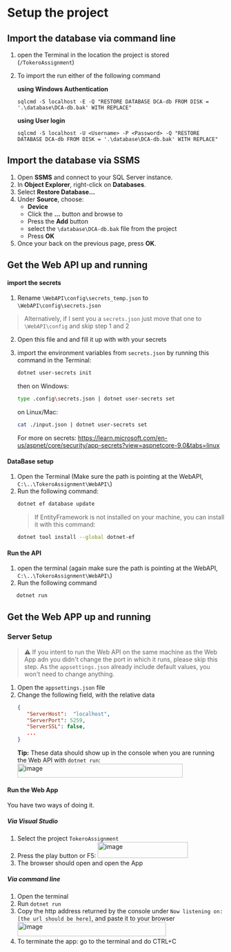 # Setup the project

## Import the database via command line
1. open the Terminal in the location the project is stored (`/TokeroAssignment`)
2. To import the run either of the following command
   
   **using Windows Authentication**

   `sqlcmd -S localhost -E -Q "RESTORE DATABASE DCA-db FROM DISK = '.\database\DCA-db.bak' WITH REPLACE"`

   **using User login**

   `sqlcmd -S localhost -U <Username> -P <Password> -Q "RESTORE DATABASE DCA-db FROM DISK = '.\database\DCA-db.bak' WITH REPLACE"`
   
## Import the database via SSMS
1. Open **SSMS** and connect to your SQL Server instance.
2. In **Object Explorer**, right-click on **Databases**.
3. Select **Restore Database...**
4. Under **Source**, choose:
   - **Device**
   - Click the **...** button and browse to
   - Press the **Add** button
   - select the `\database\DCA-db.bak` file from the project
   - Press **OK**
5. Once your back on the previous page, press **OK**.


## Get the Web API up and running

#### import the secrets
1. Rename `\WebAPI\config\secrets_temp.json` to `\WebAPI\config\secrets.json`
 > Alternatively, if I sent you a `secrets.json` just move that one to `\WebAPI\config` and skip step 1 and 2

2. Open this file and and fill it up with with your secrets
3. import the environment variables from  `secrets.json` by running this command in the Terminal:
   ```Bash
   dotnet user-secrets init
   ```
   then
   on Windows:
   ```Bash
   type .config\secrets.json | dotnet user-secrets set
   ```

   on Linux/Mac:
   ```Bash
   cat ./input.json | dotnet user-secrets set
   ```

   For more on secrets: https://learn.microsoft.com/en-us/aspnet/core/security/app-secrets?view=aspnetcore-9.0&tabs=linux

#### DataBase setup
1. Open the Terminal (Make sure the path is pointing at the WebAPI, `C:\..\TokeroAssignment\WebAPI\`)
2. Run the following command:
      ```Bash
      dotnet ef database update
      ```
      > If EntityFramework is not installed on your machine, you can install it with this command:
      ```Bash
      dotnet tool install --global dotnet-ef
      ```

#### Run the API
      
1. open the terminal (again make sure the path is pointing at the WebAPI, `C:\..\TokeroAssignment\WebAPI\`)
2. Run the following command
```Bash
   dotnet run   
```

## Get the Web APP up and running

### Server Setup
> ⚠️ If you intent to run the Web API on the same machine as the Web App adn you didn't change the port in which it runs, please skip this step. As the `appsettings.json` already include default values, you won't need to change anything.
1. Open the `appsettings.json` file
2. Change the following field, with the relative data
   ```Json
   {
      "ServerHost":  "localhost",
      "ServerPort": 5259,
      "ServerSSL": false,
      ...
   }
   ```
   **Tip:** These data should show up in the console when you are running the Web API with `dotnet run`:
   <img width="383" height="32" alt="image" src="https://github.com/user-attachments/assets/47e67787-f958-4c1a-9038-ef68987a5612" />

#### Run the Web App
You have two ways of doing it.

##### Via Visual Studio
1. Select the project `TokeroAssignment`
2. Press the play button or F5:
   <img width="209" height="37" alt="image" src="https://github.com/user-attachments/assets/37259c73-89fa-443b-8bdb-e0ecbf598a3f" />
3. The browser should open and open the App

##### Via command line
1. Open the terminal
2. Run `dotnet run`
3. Copy the http address returned by the console under `Now listening on: [the url should be here]`, and paste it to your browser
   <img width="344" height="33" alt="image" src="https://github.com/user-attachments/assets/26388474-92b1-438d-a2ea-79a3bcfb2798" />
4. To terminate the app: go to the terminal and do CTRL+C




   


